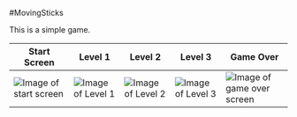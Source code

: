#MovingSticks

This is a simple game.  

Start Screen | Level 1 | Level 2 | Level 3 | Game Over
-------------|---------|---------|---------|----------
![Image of start screen](http://img1.switlana.com/gitImage/Start.png) | ![Image of Level 1](http://img1.switlana.com/gitImage/Level1.png) | ![Image of Level 2](http://img1.switlana.com/gitImage/Level2.png) | ![Image of Level 3](http://img1.switlana.com/gitImage/Level3.png) | ![Image of game over screen](http://img1.switlana.com/gitImage/GameOver.png)

